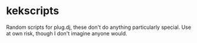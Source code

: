 kekscripts
==========

Random scripts for plug.dj, these don't do anything particularly special. Use at own risk, though I don't imagine anyone would.
